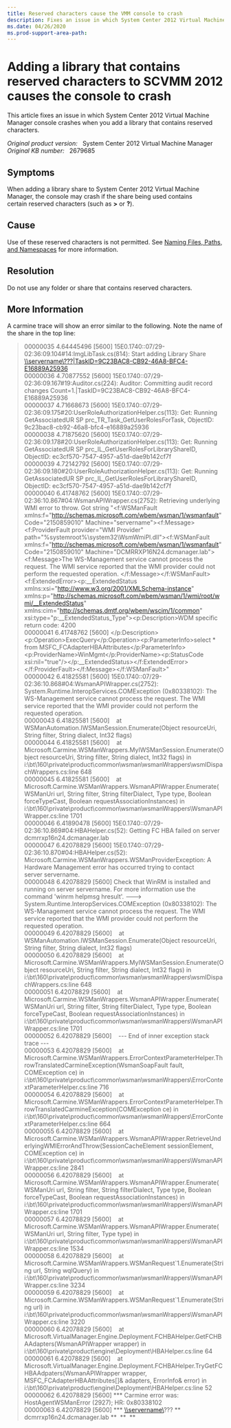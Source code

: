 ```yaml
---
title: Reserved characters cause the VMM console to crash
description: Fixes an issue in which System Center 2012 Virtual Machine Manager console crashes when you add a library that contains reserved characters.
ms.date: 04/26/2020
ms.prod-support-area-path: 
---
```

# Adding a library that contains reserved characters to SCVMM 2012 causes the console to crash

This article fixes an issue in which System Center 2012 Virtual Machine Manager console crashes when you add a library that contains reserved characters.

_Original product version:_ &nbsp; System Center 2012 Virtual Machine Manager  
_Original KB number:_ &nbsp; 2679685

## Symptoms

When adding a library share to System Center 2012 Virtual Machine Manager, the console may crash if the share being used contains certain reserved characters (such as **>** or **?**).

## Cause

Use of these reserved characters is not permitted. See [Naming Files, Paths, and Namespaces](/windows/win32/fileio/naming-a-file?redirectedfrom=MSDN) for more information.

## Resolution

Do not use any folder or share that contains reserved characters.

## More Information

A carmine trace will show an error similar to the following. Note the name of the share in the top line:

> 00000035 4.64445496 [5600] 15E0.1740::07/29-02:36:09.104#14:ImgLibTask.cs(814): Start adding Library Share [\\\servername\\???|TaskID=9C23BAC8-CB92-46A8-BFC4-E16889A25936](`file://<servername>???|TaskID=9C23BAC8-CB92-46A8-BFC4-E16889A25936`)  
> 00000036 4.70877552 [5600] 15E0.1740::07/29-02:36:09.167#19:Auditor.cs(224): Auditor: Committing audit record changes Count=1.|TaskID=9C23BAC8-CB92-46A8-BFC4-E16889A25936  
> 00000037 4.71668673 [5600] 15E0.1740::07/29-02:36:09.175#20:UserRoleAuthorizationHelper.cs(113): Get: Running GetAssociatedUR SP prc_TR_Task_GetUserRolesForTask, ObjectID: 9c23bac8-cb92-46a8-bfc4-e16889a25936  
> 00000038 4.71875620 [5600] 15E0.1740::07/29-02:36:09.178#20:UserRoleAuthorizationHelper.cs(113): Get: Running GetAssociatedUR SP prc_IL_GetUserRolesForLibraryShareID, ObjectID: ec3cf570-7547-4957-a51d-dae9b142cf7f  
> 00000039 4.72142792 [5600] 15E0.1740::07/29-02:36:09.180#20:UserRoleAuthorizationHelper.cs(113): Get: Running GetAssociatedUR SP prc_IL_GetUserRolesForLibraryShareID, ObjectID: ec3cf570-7547-4957-a51d-dae9b142cf7f  
> 00000040 6.41748762 [5600] 15E0.1740::07/29-02:36:10.867#04:WsmanAPIWrapper.cs(2752): Retrieving underlying WMI error to throw. Got string "<f:WSManFault xmlns:f="http://schemas.microsoft.com/wbem/wsman/1/wsmanfault" Code="2150859010" Machine="servername"><f:Message><f:ProviderFault provider="WMI Provider" path="%systemroot%\system32\WsmWmiPl.dll"><f:WSManFault xmlns:f="http://schemas.microsoft.com/wbem/wsman/1/wsmanfault" Code="2150859010" Machine="DCMRRXP16N24.dcmanager.lab"><f:Message>The WS-Management service cannot process the request. The WMI service reported that the WMI provider could not perform the requested operation. </f:Message></f:WSManFault><f:ExtendedError><p:__ExtendedStatus xmlns:xsi="http://www.w3.org/2001/XMLSchema-instance" xmlns:p="http://schemas.microsoft.com/wbem/wsman/1/wmi/root/wmi/__ExtendedStatus" xmlns:cim="http://schemas.dmtf.org/wbem/wscim/1/common" xsi:type="p:__ExtendedStatus_Type"><p:Description>WDM specific return code: 4200  
> 00000041 6.41748762 [5600] </p:Description><p:Operation>ExecQuery</p:Operation><p:ParameterInfo>select * from MSFC_FCAdapterHBAAttributes</p:ParameterInfo><p:ProviderName>WinMgmt</p:ProviderName><p:StatusCode xsi:nil="true"/></p:__ExtendedStatus></f:ExtendedError></f:ProviderFault></f:Message></f:WSManFault>"  
> 00000042 6.41825581 [5600] 15E0.1740::07/29-02:36:10.868#04:WsmanAPIWrapper.cs(2752): System.Runtime.InteropServices.COMException (0x80338102): The WS-Management service cannot process the request. The WMI service reported that the WMI provider could not perform the requested operation.  
> 00000043 6.41825581 [5600]    at WSManAutomation.IWSManSession.Enumerate(Object resourceUri, String filter, String dialect, Int32 flags)  
> 00000044 6.41825581 [5600]    at Microsoft.Carmine.WSManWrappers.MyIWSManSession.Enumerate(Object resourceUri, String filter, String dialect, Int32 flags) in i:\bt\160\private\product\common\wsman\wsmanWrappers\wsmIDispachWrappers.cs:line 648  
> 00000045 6.41825581 [5600]    at Microsoft.Carmine.WSManWrappers.WsmanAPIWrapper.Enumerate(WSManUri url, String filter, String filterDialect, Type type, Boolean forceTypeCast, Boolean requestAssociationInstances) in i:\bt\160\private\product\common\wsman\wsmanWrappers\WsmanAPIWrapper.cs:line 1701  
> 00000046 6.41890478 [5600] 15E0.1740::07/29-02:36:10.869#04:HBAHelper.cs(52): Getting FC HBA failed on server dcmrrxp16n24.dcmanager.lab  
> 00000047 6.42078829 [5600] 15E0.1740::07/29-02:36:10.870#04:HBAHelper.cs(52): Microsoft.Carmine.WSManWrappers.WSManProviderException: A Hardware Management error has occurred trying to contact server servername.  
> 00000048 6.42078829 [5600] Check that WinRM is installed and running on server servername. For more information use the command 'winrm helpmsg hresult'. ---> System.Runtime.InteropServices.COMException (0x80338102): The WS-Management service cannot process the request. The WMI service reported that the WMI provider could not perform the requested operation.  
> 00000049 6.42078829 [5600]    at WSManAutomation.IWSManSession.Enumerate(Object resourceUri, String filter, String dialect, Int32 flags)  
> 00000050 6.42078829 [5600]    at Microsoft.Carmine.WSManWrappers.MyIWSManSession.Enumerate(Object resourceUri, String filter, String dialect, Int32 flags) in i:\bt\160\private\product\common\wsman\wsmanWrappers\wsmIDispachWrappers.cs:line 648  
> 00000051 6.42078829 [5600]    at Microsoft.Carmine.WSManWrappers.WsmanAPIWrapper.Enumerate(WSManUri url, String filter, String filterDialect, Type type, Boolean forceTypeCast, Boolean requestAssociationInstances) in i:\bt\160\private\product\common\wsman\wsmanWrappers\WsmanAPIWrapper.cs:line 1701  
> 00000052 6.42078829 [5600]    --- End of inner exception stack trace ---  
> 00000053 6.42078829 [5600]    at Microsoft.Carmine.WSManWrappers.ErrorContextParameterHelper.ThrowTranslatedCarmineException(WsmanSoapFault fault, COMException ce) in i:\bt\160\private\product\common\wsman\wsmanWrappers\ErrorContextParameterHelper.cs:line 716  
> 00000054 6.42078829 [5600]    at Microsoft.Carmine.WSManWrappers.ErrorContextParameterHelper.ThrowTranslatedCarmineException(COMException ce) in i:\bt\160\private\product\common\wsman\wsmanWrappers\ErrorContextParameterHelper.cs:line 664  
> 00000055 6.42078829 [5600]    at Microsoft.Carmine.WSManWrappers.WsmanAPIWrapper.RetrieveUnderlyingWMIErrorAndThrow(SessionCacheElement sessionElement, COMException ce) in i:\bt\160\private\product\common\wsman\wsmanWrappers\WsmanAPIWrapper.cs:line 2841  
> 00000056 6.42078829 [5600]    at Microsoft.Carmine.WSManWrappers.WsmanAPIWrapper.Enumerate(WSManUri url, String filter, String filterDialect, Type type, Boolean forceTypeCast, Boolean requestAssociationInstances) in i:\bt\160\private\product\common\wsman\wsmanWrappers\WsmanAPIWrapper.cs:line 1701  
> 00000057 6.42078829 [5600]    at Microsoft.Carmine.WSManWrappers.WsmanAPIWrapper.Enumerate(WSManUri url, String filter, Type type) in i:\bt\160\private\product\common\wsman\wsmanWrappers\WsmanAPIWrapper.cs:line 1534  
> 00000058 6.42078829 [5600]    at Microsoft.Carmine.WSManWrappers.WSManRequest\`1.Enumerate(String url, String wqlQuery) in i:\bt\160\private\product\common\wsman\wsmanWrappers\WsmanAPIWrapper.cs:line 3234  
> 00000059 6.42078829 [5600]    at Microsoft.Carmine.WSManWrappers.WSManRequest\`1.Enumerate(String url) in i:\bt\160\private\product\common\wsman\wsmanWrappers\WsmanAPIWrapper.cs:line 3220  
> 00000060 6.42078829 [5600]    at Microsoft.VirtualManager.Engine.Deployment.FCHBAHelper.GetFCHBAAdapters(WsmanAPIWrapper wrapper) in i:\bt\160\private\product\engine\Deployment\HBAHelper.cs:line 64  
> 00000061 6.42078829 [5600]    at Microsoft.VirtualManager.Engine.Deployment.FCHBAHelper.TryGetFCHBAAdpaters(WsmanAPIWrapper wrapper, MSFC_FCAdapterHBAAttributes[]& adapters, ErrorInfo& error) in i:\bt\160\private\product\engine\Deployment\HBAHelper.cs:line 52  
> 00000062 6.42078829 [5600] *** Carmine error was: HostAgentWSManError (2927); HR: 0x80338102  
> 00000063 6.42078829 [5600] *** [\\\servername\\](`file://<servername>`)??? ** dcmrrxp16n24.dcmanager.lab **  **  **
